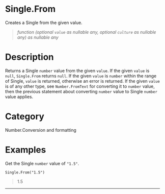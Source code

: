 ﻿# Single.From
Creates a Single from the given value.
> _function (optional <code>value</code> as nullable any, optional <code>culture</code> as nullable any) as nullable any_
# Description 
Returns a Single <code>number</code> value from the given <code>value</code>. If the given <code>value</code> is <code>null</code>, <code>Single.From</code> returns <code>null</code>.  If the given <code>value</code> is <code>number</code> within the range of Single, <code>value</code> is returned, otherwise an error is returned. If the given <code>value</code> is of any other type, see <code>Number.FromText</code> for converting it to <code>number</code> value, then the previous statement about converting <code>number</code> value to Single <code>number</code> value applies.

# Category 
Number.Conversion and formatting
# Examples 
Get the Single <code>number</code> value of <code>"1.5"</code>.
```
Single.From("1.5")
```
> 1.5
***
